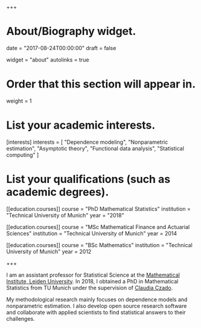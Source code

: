 +++
# About/Biography widget.

date = "2017-08-24T00:00:00"
draft = false

widget = "about"
autolinks = true

# Order that this section will appear in.
weight = 1

# List your academic interests.
[interests]
  interests = [
    "Dependence modeling",
    "Nonparametric estimation",
    "Asymptotic theory",
    "Functional data analysis",
    "Statistical computing"
  ]

# List your qualifications (such as academic degrees).
[[education.courses]]
  course = "PhD Mathematical Statistics"
  institution = "Technical University of Munich"
  year = "2018"

[[education.courses]]
  course = "MSc Mathematical Finance and Actuarial Sciences"
  institution = "Technical University of Munich"
  year = 2014

[[education.courses]]
  course = "BSc Mathematics"
  institution = "Technical University of Munich"
  year = 2012

+++

I am an assistant professor for Statistical Science at the [Mathematical
Institute, Leiden
University](https://www.universiteitleiden.nl/en/science/mathematics/statistical-science).
In 2018, I obtained a PhD in Mathematical Statistics from TU Munich under the
supervision of [Claudia
Czado](https://www.groups.ma.tum.de/en/statistics/people/claudia-czado/).

My methodological research mainly focuses on dependence models and
nonparametric estimation. I also develop open source research software and
collaborate with applied scientists to find statistical answers to their
challenges.


